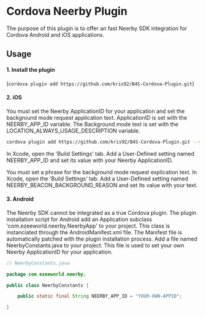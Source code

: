 Cordova Neerby Plugin
========================

The purpose of this plugin is to offer an fast Neerby SDK integration for Cordova Android and iOS applications.

## Usage

#### 1. Install the plugin
(`cordova plugin add https://github.com/kris92/B4S-Cordova-Plugin.git`)

#### 2. iOS
You must set the Neerby ApplicationID for your application and set the background mode request application text.
ApplicationID is set with the NEERBY_APP_ID variable.
The Background mode text is set with the LOCATION_ALWAYS_USAGE_DESCRIPTION variable.

```sh
cordova plugin add https://github.com/kris92/B4S-Cordova-Plugin.git --variable NEERBY_APP_ID="SET_YOUR_OWN_APPID" --variable LOCATION_ALWAYS_USAGE_DESCRIPTION="This mode is requested to enable Neerby iBeacon detection."
```


In Xcode, open the 'Build Settings' tab.
Add a User-Defined setting named NEERBY_APP_ID and set its value with your Neerby ApplicationID.

You must set a phrase for the background mode request explication text.
In Xcode, open the 'Build Settings' tab.
Add a User-Defined setting named NEERBY_BEACON_BACKGROUND_REASON and set its value with your text.

#### 3. Android
The Neerby SDK cannot be integrated as a true Cordova plugin. The plugin installation script for Android add an Application subclass 'com.ezeeworld.neerby.NeerbyApp' to your project.
This class is instanciated through the AndroidManifest.xml file. The Manifest file is automatically patched with the plugin installation process.
Add a file named NeerbyConstants.java to your project. This file is used to set your own Neerby ApplicationID for your application.

```java
// NeerbyConstants.java

package com.ezeeworld.neerby;

public class NeerbyConstants {

    public static final String NEERBY_APP_ID = "YOUR-OWN-APPID";

}
```
